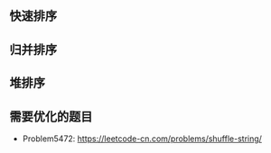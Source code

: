 ## 快速排序

## 归并排序

## 堆排序


## 需要优化的题目
* Problem5472:  https://leetcode-cn.com/problems/shuffle-string/